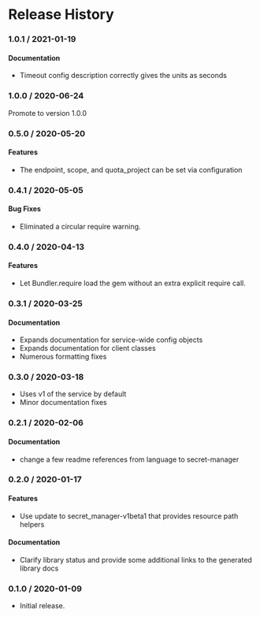# Release History

### 1.0.1 / 2021-01-19

#### Documentation

* Timeout config description correctly gives the units as seconds

### 1.0.0 / 2020-06-24

Promote to version 1.0.0

### 0.5.0 / 2020-05-20

#### Features

* The endpoint, scope, and quota_project can be set via configuration

### 0.4.1 / 2020-05-05

#### Bug Fixes

* Eliminated a circular require warning.

### 0.4.0 / 2020-04-13

#### Features

* Let Bundler.require load the gem without an extra explicit require call.

### 0.3.1 / 2020-03-25

#### Documentation

* Expands documentation for service-wide config objects
* Expands documentation for client classes
* Numerous formatting fixes

### 0.3.0 / 2020-03-18

* Uses v1 of the service by default
* Minor documentation fixes

### 0.2.1 / 2020-02-06

#### Documentation

* change a few readme references from language to secret-manager

### 0.2.0 / 2020-01-17

#### Features

* Use update to secret_manager-v1beta1 that provides resource path helpers

#### Documentation

* Clarify library status and provide some additional links to the generated library docs

### 0.1.0 / 2020-01-09

* Initial release.
